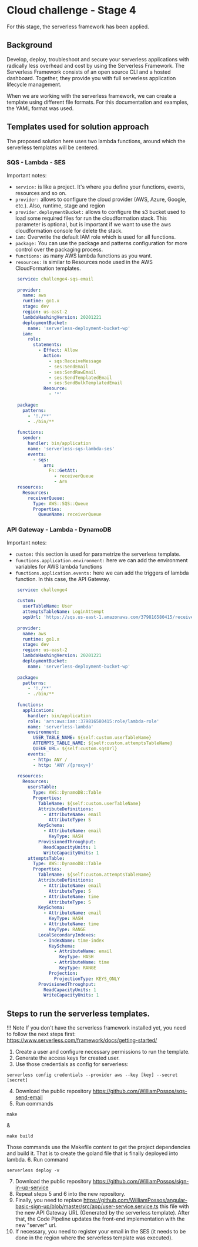 # Cloud challenge - Stage 4
For this stage, the serverless framework has been applied.

## Background
Develop, deploy, troubleshoot and secure your serverless applications with radically less overhead and cost by using the Serverless Framework.
The Serverless Framework consists of an open source CLI and a hosted dashboard.
Together, they provide you with full serverless application lifecycle management.

When we are working with the serverless framework, we can create a template using different file formats. For this documentation and examples, the YAML format was used.

## Templates used for solution approach
The proposed solution here uses two lambda functions, around which the serverless templates will be centered.

### SQS - Lambda - SES
Important notes:

- `service:` is like a project. It's where you define your functions, events, resources and so on.
- `provider:` allows to configure the cloud provider (AWS, Azure, Google, etc.). Also, runtime, stage and region
- `provider.deploymentBucket:` allows to configure the s3 bucket used to load some required files for run the cloudformation stack.
This parameter is optional, but is important if we want to use the aws cloudformation console for delete the stack. 
- `iam:` Overwrite the default IAM role which is used for all functions.
- `package:` You can use the package and patterns configuration for more control over the packaging process.
- `functions:` as many AWS lambda functions as you want.
- `resources:` is similar to Resources node used in the AWS CloudFormation templates.

```yml
    service: challenge4-sqs-email
    
    provider:
      name: aws
      runtime: go1.x
      stage: dev
      region: us-east-2
      lambdaHashingVersion: 20201221
      deploymentBucket:
        name: 'serverless-deployment-bucket-wp'
      iam:
        role:
          statements:
            - Effect: Allow
              Action:
                - sqs:ReceiveMessage
                - ses:SendEmail
                - ses:SendRawEmail
                - ses:SendTemplatedEmail
                - ses:SendBulkTemplatedEmail
              Resource:
                - '*'
    
    package:
      patterns:
        - '!./**'
        - ./bin/**
    
    functions:
      sender:
        handler: bin/application
        name: 'serverless-sqs-lambda-ses'
        events:
          - sqs:
              arn:
                Fn::GetAtt:
                  - receiverQueue
                  - Arn
    resources:
      Resources:
        receiverQueue:
          Type: AWS::SQS::Queue
          Properties:
            QueueName: receiverQueue
```

### API Gateway - Lambda - DynamoDB
Important notes:

- `custom:` this section is used for parametrize the serverless template.
- `functions.application.environment:` here we can add the environment variables for AWS lambda functions 
- `functions.application.events:` here we can add the triggers of lambda function. In this case, the API Gateway.

```yml
    service: challenge4
    
    custom:
      userTableName: User
      attemptsTableName: LoginAttempt
      sqsUrl: 'https://sqs.us-east-1.amazonaws.com/379816580415/receiverQueue'
    
    provider:
      name: aws
      runtime: go1.x
      stage: dev
      region: us-east-2
      lambdaHashingVersion: 20201221
      deploymentBucket:
        name: 'serverless-deployment-bucket-wp'
    
    package:
      patterns:
        - '!./**'
        - ./bin/**
    
    functions:
      application:
        handler: bin/application
        role: 'arn:aws:iam::379816580415:role/lambda-role'
        name: 'serverless-lambda'
        environment:
          USER_TABLE_NAME: ${self:custom.userTableName}
          ATTEMPTS_TABLE_NAME: ${self:custom.attemptsTableName}
          QUEUE_URL: ${self:custom.sqsUrl}
        events:
          - http: ANY /
          - http: 'ANY /{proxy+}'
    
    resources:
      Resources:
        usersTable:
          Type: AWS::DynamoDB::Table
          Properties:
            TableName: ${self:custom.userTableName}
            AttributeDefinitions:
              - AttributeName: email
                AttributeType: S
            KeySchema:
              - AttributeName: email
                KeyType: HASH
            ProvisionedThroughput:
              ReadCapacityUnits: 1
              WriteCapacityUnits: 1
        attemptsTable:
          Type: AWS::DynamoDB::Table
          Properties:
            TableName: ${self:custom.attemptsTableName}
            AttributeDefinitions:
              - AttributeName: email
                AttributeType: S
              - AttributeName: time
                AttributeType: S
            KeySchema:
              - AttributeName: email
                KeyType: HASH
              - AttributeName: time
                KeyType: RANGE
            LocalSecondaryIndexes:
              - IndexName: time-index
                KeySchema:
                  - AttributeName: email
                    KeyType: HASH
                  - AttributeName: time
                    KeyType: RANGE
                Projection:
                  ProjectionType: KEYS_ONLY
            ProvisionedThroughput:
              ReadCapacityUnits: 1
              WriteCapacityUnits: 1
```
## Steps to run the serverless templates.
!!! Note
    If you don't have the serverless framework installed yet, you need to follow the next steps first:
    https://www.serverless.com/framework/docs/getting-started/
    
1. Create a user and configure necessary permissions to run the template.
2. Generate the access keys for created user. 
3. Use those credentials as config for serverless:     
```
serverless config credentials --provider aws --key [key] --secret [secret]
```
4. Download the public repository https://github.com/WilliamPossos/sqs-send-email
5. Run commands
```
make
```
&
```
make build
```
   Those commands use the Makefile content to get the project dependencies and build it. That is to create the goland file that is finally deployed into lambda.
6. Run command
```
serverless deploy -v
```
7. Download the public repository https://github.com/WilliamPossos/sign-in-up-service
8. Repeat steps 5 and 6 into the new repository.
9. Finally, you need to replace https://github.com/WilliamPossos/angular-basic-sign-up/blob/master/src/app/user-service.service.ts this file with the new API Gateway URL (Generated by the serverless template).
After that, the Code Pipeline updates the front-end implementation with the new "server" url.  
10. If necessary, you need to register your email in the SES (it needs to be done in the region where the serverless template was executed). 
